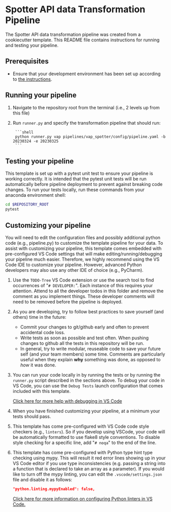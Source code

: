 # Spotter API data Transformation Pipeline

The Spotter API data transformation pipeline was created from a cookiecutter template. This README file contains
instructions for running and testing your pipeline.

## Prerequisites

* Ensure that your development environment has been set up according to
[the instructions](../../README.md#development-environment-setup).

## Running your pipeline

1. Navigate to the repository root from the terminal (i.e., 2 levels up from this file)
2. Run `runner.py` and specify the transformation pipeline that should run:

        ```shell
        python runner.py vap pipelines/vap_spotter/config/pipeline.yaml -b 20230324 -e 20230325
        ```


## Testing your pipeline
This template is set up with a pytest unit test to ensure your pipeline is working correctly.  It is intended that the
pytest unit tests will be run automatically before pipeline deployment to prevent against breaking code changes.  To
run your tests locally, run these commands from your anaconda environment shell:

```bash
cd $REPOSITORY_ROOT
pytest
```

## Customizing your pipeline
You will need to edit the configuration files and possibly additional python code (e.g., pipeline.py) to customize
the template pipeline for your data.  To assist with customizing  your pipeline, this template comes embedded with
pre-configured VS Code settings that will make editing/running/debugging your pipeline much easier.  Therefore,
we highly recommend using the VS Code IDE to customize your pipeline.  However, advanced Python developers may also use any
other IDE of choice (e.g., PyCharm).

1. Use the `TODO-Tree` VS Code extension or use the search tool to find occurrences of
"`# DEVELOPER:`". Each instance of this requires your attention. Attend to all the
developer todos in this folder and remove the comment as you implement things. These
developer comments will need to be removed before the pipeline is deployed.


2. As you are developing, try to follow best practices to save yourself (and others)
time in the future:
    - Commit your changes to git/github early and often to prevent accidental code loss.
    - Write tests as soon as possible and test often. When pushing changes to github
    all the tests in this repository will be run.
    - In general, try to write modular, reuseable code to save your future self (and
    your team members) some time. Comments are particularly useful when they explain
    **why** something was done, as opposed to *how* it was done.


3. You can run your code locally in by running the tests or by running the `runner.py` script 
described in the sections above.  To debug your code in VS Code, you can use the `Debug Tests` launch
configuration that comes included with this template.  

    [Click here for more help with debugging in VS Code](https://code.visualstudio.com/docs/python/debugging?msclkid=0583222dc7dc11ecbd2da2b120e82795 'Learn VS Code')


4. When you have finished customizing your pipeline, at a minimum your tests should pass. 


5. This template has come pre-configured with VS Code code style checkers (e.g., `linters`).  So if you 
develop using VSCode, your code will be automatically formatted to use flake8 style conventions.  To disable
style checking for a specific line, add "`# noqa`" to the end of the line.


6. This template has come pre-configured with Python type hint type checking using mypy.  This will
result it red error lines showing up in your VS Code editor if you use type inconsistencies (e.g. passing a string into 
a function that is declared to take an array as a parameter).  If you would like to turn off the mypy linting,
you can edit the `.vscode/settings.json` file and disable it as follows:
    ```json
    "python.linting.mypyEnabled": false,
    ```

    [Click here for more information on configuring Python linters in VS Code.](https://code.visualstudio.com/docs/python/linting)

   